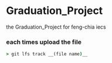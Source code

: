 # Graduation_Project
the Graduation_Project for feng-chia iecs


### each times upload the file
```cmd
> git lfs track __(file name)__
```

